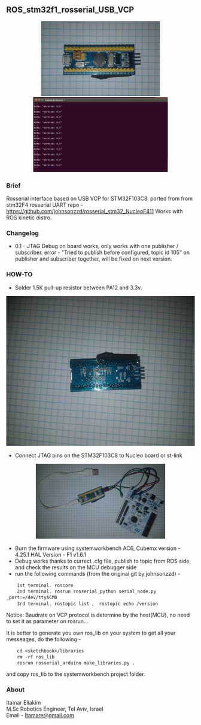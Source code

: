 ROS_stm32f1_rosserial_USB_VCP
------------------------

<p align="center">
<img src="https://github.com/Itamare4/Thesis/blob/master/MD_Images/stm32_front.jpg?raw=true" height="200" width=auto>
<img src="https://github.com/Itamare4/Thesis/blob/master/MD_Images/ros_terminal.png?raw=true" height="200" width=auto>
</p>

### Brief ###
Rosserial interface based on USB VCP for STM32F103C8, ported from from stm32F4 rosserial UART repo - https://github.com/johnsonzzd/rosserial_stm32_NucleoF411
Works with ROS kinetic distro.

### Changelog ###
* 0.1 -
JTAG Debug on board works, only works with one publisher / subscriber.
error - "Tried to publish before configured, topic id 105" on publisher and subscriber together, will be fixed on next version.

### HOW-TO ###
* Solder 1.5K pull-up resistor between PA12 and 3.3v.
<p align="center">
<img src="https://github.com/Itamare4/Thesis/blob/master/MD_Images/stm32_back.jpg?raw=true" height="400" width=auto>
</p>

* Connect JTAG pins on the STM32F103C8 to Nucleo board or st-link
<p align="center">
<img src="https://github.com/Itamare4/Thesis/blob/master/MD_Images/stm32_debugger.jpg?raw=true" height="200" width=auto>
</p>

* Burn the firmware using systemworkbench AC6,
	Cubemx version - 4.25.1
	HAL Version - F1 v1.6.1
* Debug works thanks to currect .cfg file, publish to topic from ROS side, and check the results on the MCU debugger side
* run the following commands (from the original git by johnsonzzd) -
```
   	1st terminal. roscore
	2nd terminal. rosrun rosserial_python serial_node.py _port:=/dev/ttyACM0
	3rd terminal. rostopic list 、 rostopic echo /version
```

Notice: Baudrate on VCP protocol is determine by the host(MCU), no need to set it as parameter on rosrun...

It is better to generate you own ros_lib on your system to get all your messeages, do the following - 
```
   	cd <sketchbook>/libraries
   	rm -rf ros_lib
   	rosrun rosserial_arduino make_libraries.py .
``` 
and copy ros_lib to the systemworkbench project folder.

### About ###
Itamar Eliakim<br>
M.Sc Robotics Engineer, Tel Aviv, Israel<br>
Email - Itamare@gmail.com



